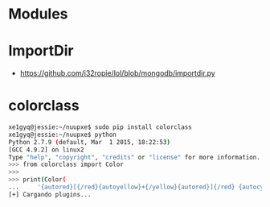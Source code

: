 # Modules

# ImportDir

- https://github.com/i32ropie/lol/blob/mongodb/importdir.py

# colorclass

```sh
xe1gyq@jessie:~/nuupxe$ sudo pip install colorclass
xe1gyq@jessie:~/nuupxe$ python
Python 2.7.9 (default, Mar  1 2015, 18:22:53) 
[GCC 4.9.2] on linux2
Type "help", "copyright", "credits" or "license" for more information.
>>> from colorclass import Color
>>> 
>>> print(Color(
...     '{autored}[{/red}{autoyellow}+{/yellow}{autored}]{/red} {autocyan}Cargando plugins...{/cyan}'))
[+] Cargando plugins...
```